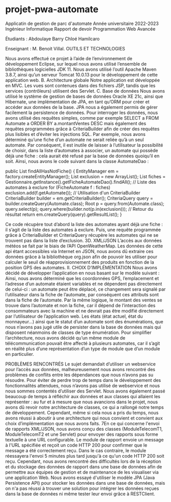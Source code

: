 # projet-pwa-automate
Applicatin de gestion de parc d'automate
Année universitaire 2022-2023
Ingénieur Informatique
Rapport de devoir
Programmation Web Avancée

Étudiants :
Abdoulaye Barry
Chloé Hamilcaro

Enseignant :
M. Benoit VillaI. OUTILS ET TECHNOLOGIES

Nous avons effectué ce projet à l’aide de l’environnement de développement Eclipse, sur
lequel nous avons utilisé l’ensemble de bibliothèques logicielles JDK 11. Nous avons utilisé
l’outil Apache Maven 3.8.7, ainsi qu’un serveur Tomcat 10.0.13 pour le développement de
cette application web.
B. Architecture globale
Notre application est développée en MVC. Les vues sont contenues dans des fichiers JSP,
tandis que les services (contrôleurs) utilisent des Servlet.
C. Base de données
Nous avons utilisé le système de gestion de bases de données Oracle XE 21c, ainsi que
Hibernate, une implémentation de JPA, en tant qu’ORM pour créer et accéder aux données
de la base. JPA nous a également permis de gérer facilement la persistence de données.
Pour interroger les données, nous avons utilisé des requêtes simples, comme par exemple
SELECT a FROM Automate a ORDER BY a.montantVentes DESC mais également des
requêtes programmées grâce à CriteriaBuilder afin de créer des requêtes plus lisibles et
d’éviter les injections SQL.
Par exemple, nous avons déterminé qu’une fiche d’un automate ne serait reliée qu’à un seul
automate. Par conséquent, il est inutile de laisser à l’utilisateur la possibilité de choisir, dans
la liste d’automates à associer, un automate qui possède déjà une fiche : cela aurait été
refusé par la base de données quoiqu’il en soit. Ainsi, nous avons le code suivant dans la
classe AutomateDao :

public List<Automate> findAllHasNotFiche() {
EntityManager em = factory.createEntityManager();
List<Automate> exclusion = new ArrayList<Automate>();
List<FicheAutomate> fiches =
Gestionnaire.getInstance().getFicheAutomateDao().findAll();
// Liste des automates à exclure
for (FicheAutomate f : fiches)
exclusion.add(f.getAutomate());
// Utilisation d'un CriteriaBuilder
CriteriaBuilder builder = em.getCriteriaBuilder();
CriteriaQuery <Automate> query = builder.createQuery(Automate.class);
Root<Automate> p = query.from(Automate.class);
query.select(p);
query.where(builder.not(p.in(exclusion)));
// Retour du résultat
return em.createQuery(query).getResultList();
}
  
Ce code récupère tout d’abord la liste des automates ayant déjà une fiche : il s’agit de la
liste des automates à exclure. Puis, une requête programmée grâce à CriteriaBuilder et
CriteriaQuery récupère les automates qui ne se trouvent pas dans la liste d’exclusion.
3D. XML/JSON
L’accès aux données météos se fait par le biais de l’API OpenWeatherMap. Les données
de cette api étant accessibles via Internet en JSON, nous avons dû extraire ces données
grâce à la bibliothèque org.json afin de pouvoir les utiliser pour calculer le seuil de
réapprovisionnement des produits en fonction de la position GPS des automates.
II. CHOIX D’IMPLÉMENTATION
Nous avons décidé de développer l’application en nous basant sur le modèle suivant :
Ainsi, nous avons déterminé que les coordonnées GPS, l’emplacement et l’adresse d’un
automate étaient variables et ne dépendent pas directement de celui-ci : un automate peut
être déplacé, ce changement sera signalé par l’utilisateur dans la fiche de l’automate, par
conséquent ces attributs sont dans la fiche de l’automate. Par la même logique, le montant
des ventes se trouve dans l’automate et non la fiche, car il dépend de l’interaction des
consommateurs avec la machine et ne devrait pas être modifié directement par l’utilisateur
de l’application web.
Les états (état actuel, état du monnayeur…) ainsi que le statut d’un automate sont des
énumérations, que nous n’avons pas jugé utile de persister dans la base de données mais
qui disposent néanmoins de classes de type énumération.
Pour simplifier l’architecture, nous avons décidé qu’un même module de télécommunication
pouvait être affecté à plusieurs automates, car il s’agit en réalité plus d’une représentation
d’un type de module que d’un module en particulier.
  
  
PROBLÈMES RENCONTRÉS
Le sujet demandait d’utiliser un webservice pour l’accès aux données, malheureusement
nous avons rencontré des problèmes de conflits entre les dépendances que nous n’avons
pas su résoudre. Pour éviter de perdre trop de temps dans le développement des
fonctionnalités attendues, nous n’avons pas utilisé de webservice et nous nous sommes
contentés d’utiliser des Servlet.
Nous avons également passé beaucoup de temps à réfléchir aux données et aux classes
qui allaient les représenter : au fur et à mesure que nous avancions dans le projet, nous
avons dû revoir notre architecture de classes, ce qui a rallongé notre temps de
développement. Cependant, même si cela nous a pris du temps, nous avons réussi à
aboutir à une architecture qui nous convient et convient aux choix d’implémentation que
nous avons faits.
7En ce qui concerne l'envoi de rapports XML/JSON, nous avons conçu des classes
(ModuleTelecomT1, ModuleTelecomT2 et une Servlet) pour envoyer des rapports sous
forme textuelle à une URL configurable. Le module de rapport envoie un message à l'URL
spécifiée et reçoit un code HTTP 200 pour confirmer que le message a été correctement
reçu. Dans le cas contraire, le module réessayera l'envoi 5 minutes plus tard jusqu'à ce
qu'un code HTTP 200 soit reçu.
Cependant, nous avons rencontré des difficultés lors de la réception et du stockage des
données de rapport dans une base de données afin de permettre aux équipes de gestion et
de maintenance de les visualiser via une application Web. Nous avons essayé d'utiliser le
modèle JPA (Java Persistence API) pour stocker les données dans une base de données,
mais on n'a pas réussi à trouver une solution pour intégrer les données reçues dans la base
de données ni même tester leur envoi grâce à RESTClient.
